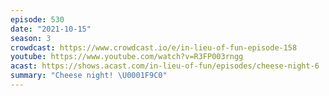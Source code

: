 ```yaml
---
episode: 530
date: "2021-10-15"
season: 3
crowdcast: https://www.crowdcast.io/e/in-lieu-of-fun-episode-158
youtube: https://www.youtube.com/watch?v=R3FP003rngg
acast: https://shows.acast.com/in-lieu-of-fun/episodes/cheese-night-6
summary: "Cheese night! \U0001F9C0"
---
```

